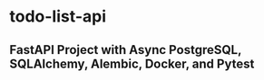 # todo-list-api

## FastAPI Project with Async PostgreSQL, SQLAlchemy, Alembic, Docker, and Pytest

